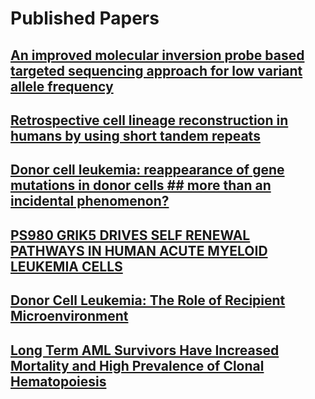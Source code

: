 # Published Papers
## [An improved molecular inversion probe based targeted sequencing approach for low variant allele frequency](https://academic.oup.com/nargab/article/4/1/lqab125/6524303?login=false)
## [Retrospective cell lineage reconstruction in humans by using short tandem repeats](https://www.sciencedirect.com/science/article/pii/S2667237521001028?via%3Dihub)
## [Donor cell leukemia: reappearance of gene mutations in donor cells ## more than an incidental phenomenon? ](https://haematologica.org/article/view/9742)
## [PS980 GRIK5 DRIVES SELF RENEWAL PATHWAYS IN HUMAN ACUTE MYELOID LEUKEMIA CELLS](https://journals.lww.com/hemasphere/abstract/2019/06001/ps980_grik5_drives_self_renewal_pathways_in_human.871.aspx)
## [Donor Cell Leukemia: The Role of Recipient Microenvironment](https://ashpublications.org/blood/article/132/Supplement%201/3853/265332/Donor-Cell-Leukemia-The-Role-of-Recipient)
## [Long Term AML Survivors Have Increased Mortality and High Prevalence of Clonal Hematopoiesis](https://ashpublications.org/blood/article/132/Supplement%201/1287/262729/Long-Term-AML-Survivors-Have-Increased-Mortality)
